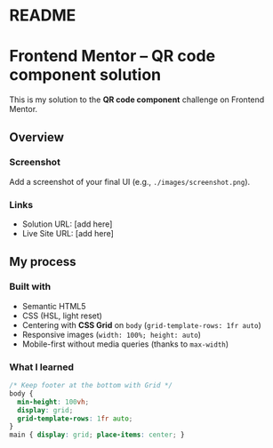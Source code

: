 


# README 


# Frontend Mentor – QR code component solution

This is my solution to the **QR code component** challenge on Frontend Mentor.

## Overview

### Screenshot
Add a screenshot of your final UI (e.g., `./images/screenshot.png`).

### Links
- Solution URL: [add here]
- Live Site URL: [add here]

## My process

### Built with
- Semantic HTML5
- CSS (HSL, light reset)
- Centering with **CSS Grid** on `body` (`grid-template-rows: 1fr auto`)
- Responsive images (`width: 100%; height: auto`)
- Mobile-first without media queries (thanks to `max-width`)

### What I learned
```css
/* Keep footer at the bottom with Grid */
body {
  min-height: 100vh;
  display: grid;
  grid-template-rows: 1fr auto;
}
main { display: grid; place-items: center; }


